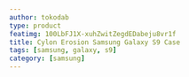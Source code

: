 ```yaml
---
author: tokodab
type: product
featimg: 100LbFJ1X-xuhZwitZegdEDabeju8vr1f
title: Cylon Erosion Samsung Galaxy S9 Case
tags: [samsung, galaxy, s9]
category: [samsung]
---
```

